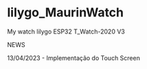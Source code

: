 # lilygo_MaurinWatch
My watch lilygo ESP32 T_Watch-2020 V3

NEWS

13/04/2023 - Implementação do Touch Screen

